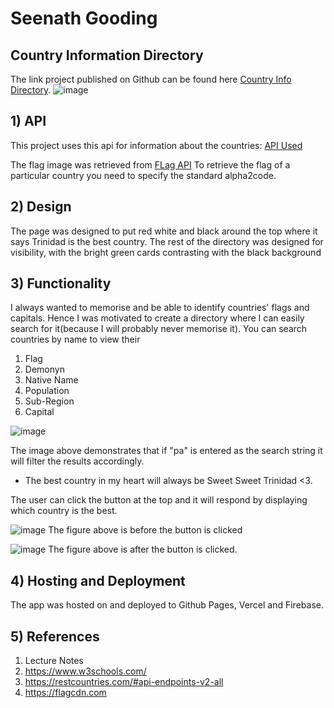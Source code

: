 # Seenath Gooding
## Country Information Directory

The link project published on Github can be found here [Country Info Directory](https://seenathgooding.github.io/reactive/).
![image](https://user-images.githubusercontent.com/13033872/164582610-b406b1fd-823c-4a4c-a633-90d8625ea68c.png)


## 1) API

This project uses this api for information about the countries: [API Used](https://restcountries.com/#api-endpoints-v2-all/)

The flag image was retrieved from [FLag API](https://flagcdn.com/)
To retrieve the flag of a particular country you need to specify the standard alpha2code.

## 2) Design

The page was designed to put red white and black around the top where it says Trinidad is the best country.
The rest of the directory was designed for visibility, with the bright green cards contrasting with the black background

## 3) Functionality

I always wanted to memorise and be able to identify countries' flags and capitals. Hence I was motivated to create a directory where I can easily search for it(because I will probably never memorise it).
You can search countries by name to view their

1) Flag
2) Demonyn
3) Native Name
4) Population
5) Sub-Region
6) Capital

![image](https://user-images.githubusercontent.com/13033872/164582169-d419f7b9-1b3e-49fa-a9d9-8cb3a29d7762.png)

The image above demonstrates that if "pa" is entered as the search string it will filter the results accordingly.

- The best country in my heart will always be Sweet Sweet Trinidad <3. 

The user can click the button at the top and it will respond by displaying which country is the best.

![image](https://user-images.githubusercontent.com/13033872/164582290-60c1523f-d169-417b-9d8f-172c69e22703.png)
The figure above is before the button is clicked

![image](https://user-images.githubusercontent.com/13033872/164582321-586e8f0d-8085-4427-9782-1cf07afa15f9.png)
The figure above is after the button is clicked.

## 4) Hosting and Deployment
The app was hosted on and deployed to Github Pages, Vercel and Firebase.

## 5) References

1) Lecture Notes
2) https://www.w3schools.com/
3) https://restcountries.com/#api-endpoints-v2-all 
4) https://flagcdn.com
